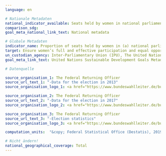 ```yaml
---
language: en

# Nationale Metadaten
national_indicator_available: Seats held by women in national parliament <br> Seats held by women in the parliament of states
comparison_sdg:
goal_meta_national_link_text: National metadata

# Globale Metadaten
indicator_name: Proportion of seats held by women in (a) national parliaments and (b) local governments
target: Ensure women’s full and effective participation and equal opportunities for leadership at all levels of decision-making in political, economic and public life
un_custodian_agency: Inter-Parliamentary Union (IPU), The United Nations Entity for Gender Equality and the Empowerment of Women (UN Women)
goal_meta_link_text: United Nations Sustainable Development Goals Metadata

# Datenquelle

source_organisation_1: The Federal Returning Officer
source_url_text_1: "-Data for the election in 2013"
source_organisation_logo_1: <a href="https://www.bundeswahlleiter.de/bundeswahlleiter.html"><img src="https://g205sdgs.github.io/sdg-indicators/public/LogosEn/bundeswahlleiter.png" alt="Logo Bundeswahlleiter" /></a>

source_organisation_2: The Federal Returning Officer
source_url_text_2: "-Data for the election in 2017"
source_organisation_logo_2: <a href="https://www.bundeswahlleiter.de/bundeswahlleiter.html"><img src="https://g205sdgs.github.io/sdg-indicators/public/LogosEn/bundeswahlleiter.png" alt="Logo Bundeswahlleiter" /></a>

source_organisation_3: The Federal Returning Officer
source_url_text_3: "-Election statistics"
source_organisation_logo_3: <a href="https://www.bundeswahlleiter.de/bundeswahlleiter.html"><img src="https://g205sdgs.github.io/sdg-indicators/public/LogosEn/bundeswahlleiter.png" alt="Logo Bundeswahlleiter" /></a>

computation_units:  "&copy; Federal Statistical Office (Destatis), 2019"

# Nicht ändern!
national_geographical_coverage: Total
---
```

